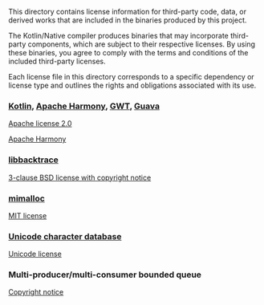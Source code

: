 This directory contains license information for third-party code, data, or derived works that are included in the binaries produced by this project.

The Kotlin/Native compiler produces binaries that may incorporate third-party components, which are subject to their respective licenses. By using these binaries, you agree to comply with the terms and conditions of the included third-party licenses.

Each license file in this directory corresponds to a specific dependency or license type and outlines the rights and obligations associated with its use.


### [Kotlin](https://kotlinlang.org/), [Apache Harmony](https://harmony.apache.org/), [GWT](https://www.gwtproject.org/), [Guava](https://guava.dev/)

[Apache license 2.0](https://github.com/pubnub/swift-chat-sdk/blob/tst/LICENSE/ThirdParty/Apache%20license%202.0.txt)

[Apache Harmony](https://github.com/pubnub/swift-chat-sdk/blob/tst/LICENSE/ThirdParty/Apache%20Harmony%20copyright%20notice.txt)

### [libbacktrace](https://github.com/ianlancetaylor/libbacktrace)


[3-clause BSD license with copyright notice](https://github.com/pubnub/swift-chat-sdk/blob/tst/LICENSE/ThirdParty/3-clause%20BSD%20license%20with%20copyright%20notice.txt)

### [mimalloc](https://github.com/microsoft/mimalloc)

[MIT license](https://github.com/pubnub/swift-chat-sdk/blob/tst/LICENSE/ThirdParty/MIT%20license.txt)


### [Unicode character database](https://www.unicode.org/)

[Unicode license](https://github.com/pubnub/swift-chat-sdk/blob/tst/LICENSE/ThirdParty/Unicode%20license.txt)

### Multi-producer/multi-consumer bounded queue

[Copyright notice](https://github.com/pubnub/swift-chat-sdk/blob/tst/LICENSE/ThirdParty/Copyright%20notice.txt)
